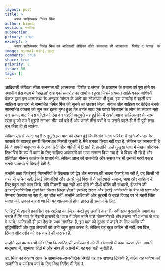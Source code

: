 ```yaml
---
layout: post
title: >
    अग्रज साहित्यकार निर्मल मिंज
author: binod
section: नजरिया
subsection:
primary: true
excerpt: >
    अग्रज साहित्यकार निर्मल मिंज का आदिवासी लेखिका सीता रत्नमाला की आत्मकथा ‘वियोंड द जंगल’ के प्रकाशन के पचास वर्ष पूरा होने पर स्थानीय प्रेस क्लब में ‘अखड़ा’ द्वारा एक समारोह का आयोजन हुआ जिसमें प्रख्यात साहित्यकार अश्विनी पंकज द्वारा इस आत्मकथा के अनुवाद ‘जंगल के आगे’ का लोकार्पण भी हुआ.
image: nirmal-minj.jpg
comments: true
share: true
priority: 1
issue: 80
tags: []
---
```


आदिवासी लेखिका सीता रत्नमाला की आत्मकथा ‘वियोंड द जंगल’ के प्रकाशन के पचास वर्ष पूरा होने पर स्थानीय प्रेस क्लब में ‘अखड़ा’ द्वारा एक समारोह का आयोजन हुआ जिसमें प्रख्यात साहित्यकार अश्विनी पंकज द्वारा इस आत्मकथा के अनुवाद ‘जंगल के आगे’ का लोकार्पण भी हुआ. इस समारोह में पहली बार साहित्य अकादमी से सम्मानित निर्मल मिंज को सुनने का अवसर मिला. समाज और साहित्य पर केंद्रित उनके सारगर्भित वक्तव्य को सुन कर इतना मुग्ध हुआ कि उनके साथ एक फोटो खिंचवाने के लोभ का संवरण नहीं कर सका. बाद में उस फोटो को देख कर पहली अनुभूति यह हुई कि मैं अपने अग्रज साहित्यकार के साथ खड़ा हूं जो उम्र में मुझसे लगभग तीस वर्ष बड़े हैं और अगले तीस वर्षों में या उससे पहले ही मैं भी पूरी तरह उन जैसा ही हो जाउंगा.

लेकिन उससे ज्यादा गहरी अनुभूति इस बात को लेकर हुई कि नितांत अलग परिवेश में रहने और उम्र के फासले के बावजूद हमारी चिंतनधारा मिलती जुलती है. मैंने उनका लिखा नहीं पढ़ा है. लेकिन यह जानकारी है कि वे अपनी मातृभाषा के अलावा हिंदी और अंग्रेजी में लिखते हैं, हालांकि उन्हें कुड़ुख भाषा में लेखन और एक शिक्षाविद के रूप में काम के लिए साहित्य अकादमी का भाषा सम्मान दिया गया है. वे विशप भी रहे हैं और प्रतिष्ठित गाॅस्नर कालेज के प्राचार्य भी. लेकिन आज की राजनीति और समाज पर भी उनकी गहरी पकड़ उनके वक्तव्य से दिखाई देती है.

उन्होंने कहा कि ईसाई मिशनरियों के खिलाफ जो द्वेष और नफरत की भावना फैलाई जा रही है, वह किसी भी तरह से उचित नहीं. ईसाई मिशनरियों और उनसे जुड़े विद्वानों ने आदिवासी समाज, भाषा और साहित्य के लिए बहुत सारे काम किये. यदि मिशनरी यहां नहीं आये होते तो पीओ बडिंग की संथाली, हाॅफमैन की इनसाईक्लोपीडिया मुंडारिका किसने लिखा होता? इसलिए सरना और ईसाई आदिवासी के बीच जो घृणा और वैमनष्य फैलाया जा रहा है, वह ठीक नहीं. उन्होंने आदिवासी और कुड़मी के बढ़ते विवाद पर भी गहरी चिंता व्यक्त की. उनका कहना था कि यह आत्मधाती होगा झारखंडी समाज के लिए.

‘द हिंदू’ में हाल में प्रकाशित एक आलेख का जिक्र करते हुए उन्होंने कहा कि नवीनतम पुरातात्वि प्रमाण यह बताते हैं कि घास के मैदानी इलाकों से भारत में प्रवेश करने वाले मोहनजोदड़ों और हड़प्पा की सभ्यता से बाद में आये. आदिवासी ही इस देश के प्रथम नागरिक हैं, इस बात को दृढ़ता से कहने के लिए आदिवासी बुद्धिजीवियों और युवा लेखकों को अभी बहुत कुछ करना है. लेकिन यह बहुत कठिन भी नहीं. बस दिल, दिमाग और दर्शन को एक करने की जरूरत है.

उन्होंने इस बात पर भी जोर दिया कि आदिवासी सात्यिकारों को तीन भाषाओं में काम करना होगा. अपनी मातृभाषा में, राष्ट्रभाषा हिंदी में और साथ ही अंग्रेजी में. यह एक बड़ी चुनौती है.

डा. मिंज का वक्तव्य आज के सामाजिक-राजनीतिक स्थिति पर एक सशक्त टिप्पणी है, बल्कि यह भविष्य की राजनीति व साहित्य कर्म के लिए दिशा निर्देश भी देता है.